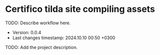 <!--
@since 2024.10.06, 22:56
@changed 2024.10.06, 22:56
-->

# Certifico tilda site compiling assets

TODO: Describe workflow here.

- Version: 0.0.4
- Last changes timestamp: 2024.10.10 00:50 +0300

TODO: Add the project description.
